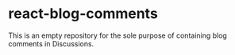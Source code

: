 # react-blog-comments

This is an empty repository for the sole purpose of containing blog comments in Discussions.
